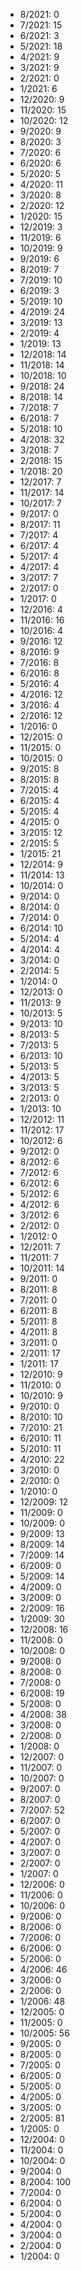 *  8/2021: 0
*  7/2021: 15
*  6/2021: 3
*  5/2021: 18
*  4/2021: 9
*  3/2021: 9
*  2/2021: 0
*  1/2021: 6
*  12/2020: 9
*  11/2020: 15
*  10/2020: 12
*  9/2020: 9
*  8/2020: 3
*  7/2020: 6
*  6/2020: 6
*  5/2020: 5
*  4/2020: 11
*  3/2020: 8
*  2/2020: 12
*  1/2020: 15
*  12/2019: 3
*  11/2019: 6
*  10/2019: 9
*  9/2019: 6
*  8/2019: 7
*  7/2019: 10
*  6/2019: 3
*  5/2019: 10
*  4/2019: 24
*  3/2019: 13
*  2/2019: 4
*  1/2019: 13
*  12/2018: 14
*  11/2018: 14
*  10/2018: 10
*  9/2018: 24
*  8/2018: 14
*  7/2018: 7
*  6/2018: 7
*  5/2018: 10
*  4/2018: 32
*  3/2018: 7
*  2/2018: 15
*  1/2018: 20
*  12/2017: 7
*  11/2017: 14
*  10/2017: 7
*  9/2017: 0
*  8/2017: 11
*  7/2017: 4
*  6/2017: 4
*  5/2017: 4
*  4/2017: 4
*  3/2017: 7
*  2/2017: 0
*  1/2017: 0
*  12/2016: 4
*  11/2016: 16
*  10/2016: 4
*  9/2016: 12
*  8/2016: 9
*  7/2016: 8
*  6/2016: 8
*  5/2016: 4
*  4/2016: 12
*  3/2016: 4
*  2/2016: 12
*  1/2016: 0
*  12/2015: 0
*  11/2015: 0
*  10/2015: 0
*  9/2015: 8
*  8/2015: 8
*  7/2015: 4
*  6/2015: 4
*  5/2015: 4
*  4/2015: 0
*  3/2015: 12
*  2/2015: 5
*  1/2015: 21
*  12/2014: 9
*  11/2014: 13
*  10/2014: 0
*  9/2014: 0
*  8/2014: 0
*  7/2014: 0
*  6/2014: 10
*  5/2014: 4
*  4/2014: 4
*  3/2014: 0
*  2/2014: 5
*  1/2014: 0
*  12/2013: 0
*  11/2013: 9
*  10/2013: 5
*  9/2013: 10
*  8/2013: 5
*  7/2013: 5
*  6/2013: 10
*  5/2013: 5
*  4/2013: 5
*  3/2013: 5
*  2/2013: 0
*  1/2013: 10
*  12/2012: 11
*  11/2012: 17
*  10/2012: 6
*  9/2012: 0
*  8/2012: 6
*  7/2012: 6
*  6/2012: 6
*  5/2012: 6
*  4/2012: 6
*  3/2012: 6
*  2/2012: 0
*  1/2012: 0
*  12/2011: 7
*  11/2011: 7
*  10/2011: 14
*  9/2011: 0
*  8/2011: 8
*  7/2011: 0
*  6/2011: 8
*  5/2011: 8
*  4/2011: 8
*  3/2011: 0
*  2/2011: 17
*  1/2011: 17
*  12/2010: 9
*  11/2010: 0
*  10/2010: 9
*  9/2010: 0
*  8/2010: 10
*  7/2010: 21
*  6/2010: 11
*  5/2010: 11
*  4/2010: 22
*  3/2010: 0
*  2/2010: 0
*  1/2010: 0
*  12/2009: 12
*  11/2009: 0
*  10/2009: 0
*  9/2009: 13
*  8/2009: 14
*  7/2009: 14
*  6/2009: 0
*  5/2009: 14
*  4/2009: 0
*  3/2009: 0
*  2/2009: 16
*  1/2009: 30
*  12/2008: 16
*  11/2008: 0
*  10/2008: 0
*  9/2008: 0
*  8/2008: 0
*  7/2008: 0
*  6/2008: 19
*  5/2008: 0
*  4/2008: 38
*  3/2008: 0
*  2/2008: 0
*  1/2008: 0
*  12/2007: 0
*  11/2007: 0
*  10/2007: 0
*  9/2007: 0
*  8/2007: 0
*  7/2007: 52
*  6/2007: 0
*  5/2007: 0
*  4/2007: 0
*  3/2007: 0
*  2/2007: 0
*  1/2007: 0
*  12/2006: 0
*  11/2006: 0
*  10/2006: 0
*  9/2006: 0
*  8/2006: 0
*  7/2006: 0
*  6/2006: 0
*  5/2006: 0
*  4/2006: 46
*  3/2006: 0
*  2/2006: 0
*  1/2006: 48
*  12/2005: 0
*  11/2005: 0
*  10/2005: 56
*  9/2005: 0
*  8/2005: 0
*  7/2005: 0
*  6/2005: 0
*  5/2005: 0
*  4/2005: 0
*  3/2005: 0
*  2/2005: 81
*  1/2005: 0
*  12/2004: 0
*  11/2004: 0
*  10/2004: 0
*  9/2004: 0
*  8/2004: 100
*  7/2004: 0
*  6/2004: 0
*  5/2004: 0
*  4/2004: 0
*  3/2004: 0
*  2/2004: 0
*  1/2004: 0